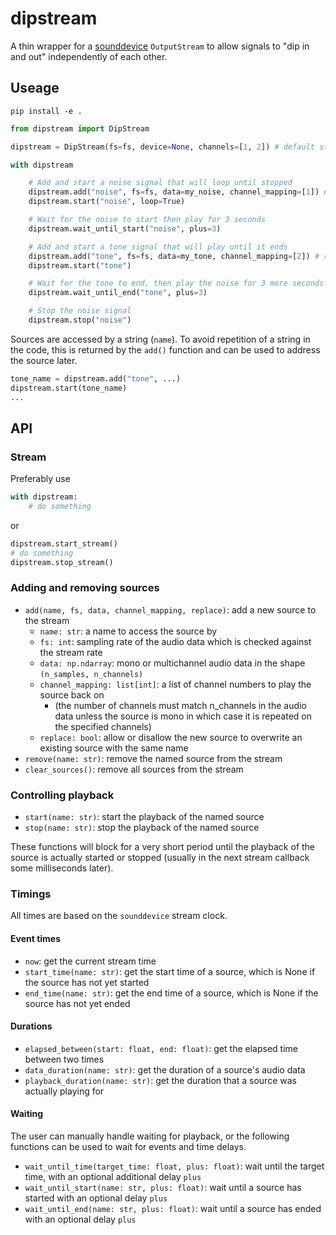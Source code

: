 # dipstream

A thin wrapper for a [sounddevice](https://python-sounddevice.readthedocs.io/en/latest/) `OutputStream` to allow signals to "dip in and out" independently of each other.

## Useage

```
pip install -e .
```

```python
from dipstream import DipStream

dipstream = DipStream(fs=fs, device=None, channels=[1, 2]) # default stereo device

with dipstream

    # Add and start a noise signal that will loop until stopped
    dipstream.add("noise", fs=fs, data=my_noise, channel_mapping=[1]) # left
    dipstream.start("noise", loop=True)

    # Wait for the noise to start then play for 3 seconds
    dipstream.wait_until_start("noise", plus=3)

    # Add and start a tone signal that will play until it ends
    dipstream.add("tone", fs=fs, data=my_tone, channel_mapping=[2]) # right
    dipstream.start("tone")

    # Wait for the tone to end, then play the noise for 3 more seconds
    dipstream.wait_until_end("tone", plus=3)

    # Stop the noise signal
    dipstream.stop("noise")
```

Sources are accessed by a string (`name`). To avoid repetition of a string in the code, this is returned by the `add()` function and can be used to address the source later.

```python
tone_name = dipstream.add("tone", ...)
dipstream.start(tone_name)
...
```

## API

### Stream

Preferably use

```python
with dipstream:
    # do something
```

or
```python
dipstream.start_stream()
# do something
dipstream.stop_stream()
```


### Adding and removing sources

- `add(name, fs, data, channel_mapping, replace)`: add a new source to the stream
    - `name: str`: a name to access the source by
    - `fs: int`: sampling rate of the audio data which is checked against the stream rate
    - `data: np.ndarray`: mono or multichannel audio data in the shape `(n_samples, n_channels)`
    - `channel_mapping: list[int]`: a list of channel numbers to play the source back on
        - (the number of channels must match n_channels in the audio data unless the source is mono in which case it is repeated on the specified channels)
    - `replace: bool`: allow or disallow the new source to overwrite an existing source with the same name
- `remove(name: str)`: remove the named source from the stream
- `clear_sources()`: remove all sources from the stream

### Controlling playback

- `start(name: str)`: start the playback of the named source
- `stop(name: str)`: stop the playback of the named source

These functions will block for a very short period until the playback of the source is actually started or stopped (usually in the next stream callback some milliseconds later).

### Timings

All times are based on the `sounddevice` stream clock.

#### Event times

- `now`: get the current stream time
- `start_time(name: str)`: get the start time of a source, which is None if the source has not yet started
- `end_time(name: str)`: get the end time of a source, which is None if the source has not yet ended

#### Durations

- `elapsed_between(start: float, end: float)`: get the elapsed time between two times
- `data_duration(name: str)`: get the duration of a source's audio data
- `playback_duration(name: str)`: get the duration that a source was actually playing for

#### Waiting

The user can manually handle waiting for playback, or the following functions can be used to wait for events and time delays.

- `wait_until_time(target_time: float, plus: float)`: wait until the target time, with an optional additional delay `plus`
- `wait_until_start(name: str, plus: float)`: wait until a source has started with an optional delay `plus`
- `wait_until_end(name: str, plus: float)`: wait until a source has ended with an optional delay `plus`